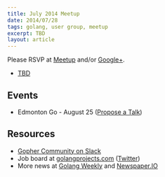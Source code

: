 ```yaml
---
title: July 2014 Meetup
date: 2014/07/28
tags: golang, user group, meetup
excerpt: TBD
layout: article
---
```


Please RSVP at [Meetup](http://www.meetup.com/startupedmonton/events/190672582/) and/or [Google+](https://plus.google.com/events/c8c4s271gml12lqln4bdc70bolg). 

* [TBD](https://github.com/edmontongo/presentations/issues/10)

## Events

* Edmonton Go - August 25 ([Propose a Talk](https://github.com/edmontongo/presentations/issues/11))

## Resources

* [Gopher Community on Slack](http://blog.gopheracademy.com/gophers-slack-community)
* Job board at [golangprojects.com](http://www.golangprojects.com/) ([Twitter](https://twitter.com/golangprojects))
* More news at [Golang Weekly](http://www.golangweekly.com/) and [Newspaper.IO](http://www.newspaper.io/golang)

